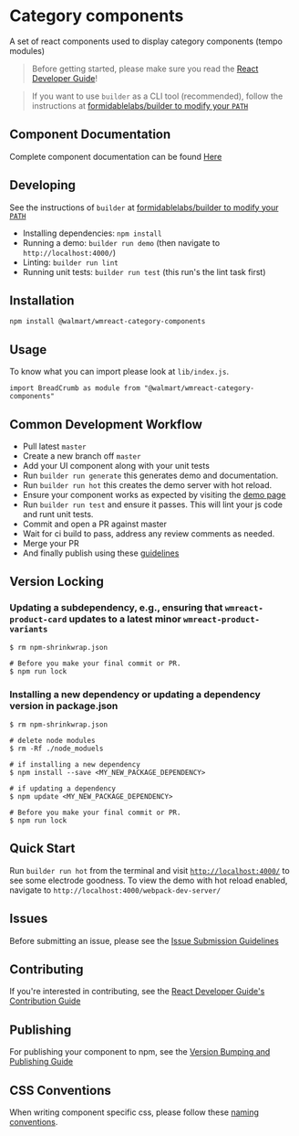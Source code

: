 Category components
=========
A set of react components used to display category components (tempo modules)

> Before getting started, please make sure you read the [React Developer Guide](https://gecgithub01.walmart.com/react/react-dev-guide)!  

> If you want to use `builder` as a CLI tool (recommended), follow the instructions at [formidablelabs/builder to modify your `PATH`](https://github.com/formidablelabs/builder#local-install)


## Component Documentation

Complete component documentation can be found [Here](components.md)

## Developing
See the instructions of `builder` at [formidablelabs/builder to modify your `PATH`](https://github.com/formidablelabs/builder#local-install)

- Installing dependencies: `npm install`
- Running a demo: `builder run demo` (then navigate to `http://localhost:4000/`)
- Linting: `builder run lint`
- Running unit tests: `builder run test` (this run's the lint task first)

## Installation
```
npm install @walmart/wmreact-category-components
```

## Usage
To know what you can import please look at `lib/index.js`.
```
import BreadCrumb as module from "@walmart/wmreact-category-components"
```

## Common Development Workflow
- Pull latest `master`
- Create a new branch off `master`
- Add your UI component along with your unit tests
- Run `builder run generate` this generates demo and documentation.
- Run `builder run hot` this creates the demo server with hot reload.
- Ensure your component works as expected by visiting the [demo page](http://localhost:4000/)
- Run `builder run test` and ensure it passes. This will lint your js code and runt unit tests.
- Commit and open a PR against master
- Wait for ci build to pass, address any review comments as needed.
- Merge your PR
- And finally publish using these [guidelines](https://gecgithub01.walmart.com/react/react-dev-guide#version-bumping-and-publishing)


## Version Locking

### Updating a subdependency, e.g., ensuring that `wmreact-product-card` updates to a latest minor `wmreact-product-variants`
```
$ rm npm-shrinkwrap.json

# Before you make your final commit or PR.
$ npm run lock
```

### Installing a new dependency or updating a dependency version in package.json
```
$ rm npm-shrinkwrap.json

# delete node modules
$ rm -Rf ./node_moduels

# if installing a new dependency
$ npm install --save <MY_NEW_PACKAGE_DEPENDENCY>

# if updating a dependency
$ npm update <MY_NEW_PACKAGE_DEPENDENCY>

# Before you make your final commit or PR.
$ npm run lock
```

## Quick Start

Run `builder run hot` from the terminal and visit [`http://localhost:4000/`](http://localhost:4000/) to see some electrode goodness.
To view the demo with hot reload enabled, navigate to `http://localhost:4000/webpack-dev-server/`

## Issues

Before submitting an issue, please see the [Issue Submission Guidelines](https://gecgithub01.walmart.com/react/react-dev-guide#submitting-issues)

## Contributing

If you're interested in contributing, see the [React Developer Guide's Contribution Guide](https://gecgithub01.walmart.com/react/react-dev-guide#contributing)

## Publishing

For publishing your component to npm, see the [Version Bumping and Publishing Guide](https://gecgithub01.walmart.com/react/react-dev-guide#version-bumping-and-publishing)

## CSS Conventions

When writing component specific css, please follow these [naming conventions](https://github.com/suitcss/suit/blob/master/doc/naming-conventions.md#components).
